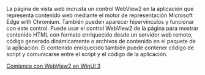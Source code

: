 ﻿La página de vista web incrusta un control WebView2 en la aplicación que representa contenido web mediante el motor de representación Microsoft Edge with Chromium. También pueden aparecer hipervínculos y funcionar con este control.  Puede usar el control WebView2 de la página para mostrar contenido HTML con formato enriquecido desde un servidor web remoto, código generado dinámicamente o archivos de contenido en el paquete de la aplicación. El contenido enriquecido también puede contener código de script y comunicarse entre el script y el código de la aplicación.

[Comience con WebView2 en WinUI 3](https://docs.microsoft.com/microsoft-edge/webview2/gettingstarted/winui)
